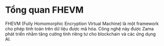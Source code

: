 # Tổng quan FHEVM

FHEVM (Fully Homomorphic Encryption Virtual Machine) là một framework cho phép tính toán trên dữ liệu được mã hóa.
Công nghệ này được Zama phát triển nhằm tăng cường tính riêng tư cho blockchain và các ứng dụng AI.
